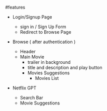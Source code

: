 #features
- Login/Signup Page
    - sign in / Sign Up Form
    - Redirect to Browse Page
- Browse  ( after authentication )
    - Header
    - Main Movie
        - trailer in background
        - title and description and play button
        - Movies Suggestions
            - Movies List 

- Netflix GPT 
    - Search Bar
    - Movie Suggestions